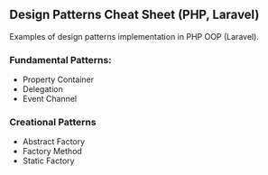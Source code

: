 ## Design Patterns Cheat Sheet (PHP, Laravel)

Examples of design patterns implementation in PHP OOP (Laravel).


### Fundamental Patterns:

- Property Container
- Delegation
- Event Channel

### Creational Patterns

- Abstract Factory
- Factory Method
- Static Factory
